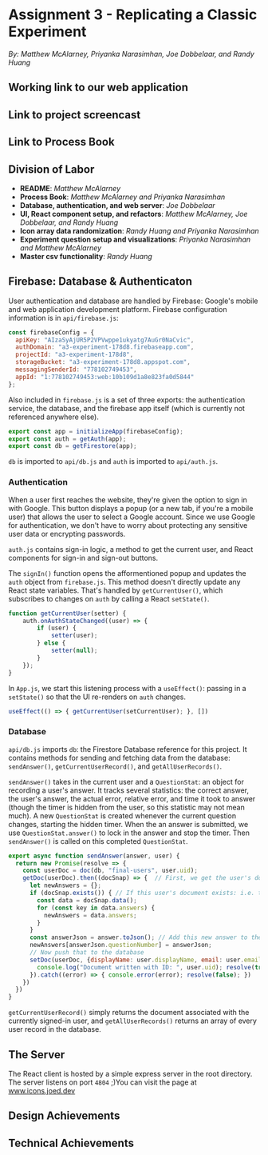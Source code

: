 # Assignment 3 - Replicating a Classic Experiment  
*By: Matthew McAlarney, Priyanka Narasimhan, Joe Dobbelaar, and Randy Huang*

## Working link to our web application



## Link to project screencast



## Link to Process Book



## Division of Labor
- **README**: *Matthew McAlarney*
- **Process Book**: *Matthew McAlarney and Priyanka Narasimhan*
- **Database, authentication, and web server**: *Joe Dobbelaar*
- **UI, React component setup, and refactors**: *Matthew McAlarney, Joe Dobbelaar, and Randy Huang*
- **Icon array data randomization**: *Randy Huang and Priyanka Narasimhan*
- **Experiment question setup and visualizations**: *Priyanka Narasimhan and Matthew McAlarney*
- **Master csv functionality**: *Randy Huang*

## Firebase: Database & Authenticaton
User authentication and database are handled by Firebase: Google's mobile and web application development platform. Firebase configuration information is in `api/firebase.js`:
```javascript
const firebaseConfig = {
  apiKey: "AIzaSyAjUR5P2VPVwppe1ukyatg7AuGr0NaCvic",
  authDomain: "a3-experiment-178d8.firebaseapp.com",
  projectId: "a3-experiment-178d8",
  storageBucket: "a3-experiment-178d8.appspot.com",
  messagingSenderId: "778102749453",
  appId: "1:778102749453:web:10b109d1a8e823fa0d5844"
};
```

Also included in `firebase.js` is a set of three exports: the authentication service, the database, and the firebase app itself (which is currently not referenced anywhere else).
```javascript
export const app = initializeApp(firebaseConfig);
export const auth = getAuth(app);
export const db = getFirestore(app);
```
`db` is imported to `api/db.js` and `auth` is imported to `api/auth.js`.

### Authentication
When a user first reaches the website, they're given the option to sign in with Google. This button displays a popup (or a new tab, if you're a mobile user) that allows the user to select a Google account. Since we use Google for authentication, we don't have to worry about protecting any sensitive user data or encrypting passwords.

`auth.js` contains sign-in logic, a method to get the current user, and React components for sign-in and sign-out buttons.

The `signIn()` function opens the afformentioned popup and updates the `auth` object from `firebase.js`. This method doesn't directly update any React state variables. That's handled by `getCurrentUser()`, which subscribes to changes on `auth` by calling a React `setState()`.
```javascript
function getCurrentUser(setter) { 
    auth.onAuthStateChanged((user) => { 
        if (user) { 
            setter(user);
        } else { 
            setter(null);
        } 
    }); 
}
```

In `App.js`, we start this listening process with a `useEffect()`: passing in a `setState()` so that the UI re-renders on `auth` changes.
```javascript
useEffect(() => { getCurrentUser(setCurrentUser); }, [])
```

### Database
`api/db.js` imports `db`: the Firestore Database reference for this project. It contains methods for sending and fetching data from the database: `sendAnswer()`, `getCurrentUserRecord()`, and `getAllUserRecords()`.

`sendAnswer()` takes in the current user and a `QuestionStat`: an object for recording a user's answer. It tracks several statistics: the correct answer, the user's answer, the actual error, relative error, and time it took to answer (though the timer is hidden from the user, so this statistic may not mean much). A new `QuestionStat` is created whenever the current question changes, starting the hidden timer. When the an answer is submitted, we use `QuestionStat.answer()` to lock in the answer and stop the timer. Then `sendAnswer()` is called on this completed `QuestionStat`.
```javascript
export async function sendAnswer(answer, user) {
  return new Promise(resolve => {
    const userDoc = doc(db, "final-users", user.uid);
    getDoc(userDoc).then((docSnap) => {  // First, we get the user's document
      let newAnswers = {};
      if (docSnap.exists()) { // If this user's document exists: i.e. they've submitted an answer before, collect their previous answers
        const data = docSnap.data(); 
        for (const key in data.answers) {
          newAnswers = data.answers;
        }
      }
      const answerJson = answer.toJson(); // Add this new answer to the map
      newAnswers[answerJson.questionNumber] = answerJson;
      // Now push that to the database
      setDoc(userDoc, {displayName: user.displayName, email: user.email, answers: newAnswers}).then(() => {
        console.log("Document written with ID: ", user.uid); resolve(true);
      }).catch((error) => { console.error(error); resolve(false); })
    })
  })
}
```

`getCurrentUserRecord()` simply returns the document associated with the currently signed-in user, and `getAllUserRecords()` returns an array of every user record in the database.

## The Server
The React client is hosted by a simple express server in the root directory. The server listens on port `4804` ;)You can visit the page at www.icons.joed.dev

## Design Achievements



## Technical Achievements

